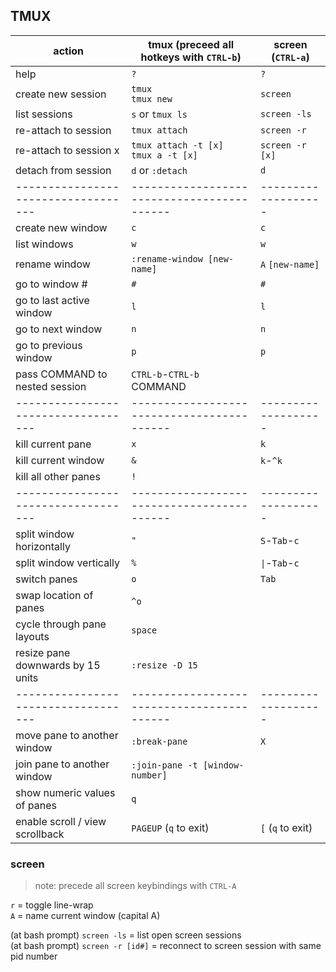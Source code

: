 
## TMUX

| action                            | tmux (preceed all hotkeys with `CTRL-b`) | screen (`CTRL-a`) |
|-----------------------------------|------------------------------------------|-------------------|
| help                              | `?`                                      | `?`               |
| create new session                | `tmux`<br>`tmux new`                     | `screen`          |
| list sessions                     | `s` or `tmux ls`                         | `screen -ls`      |
| re-attach to session              | `tmux attach`                            | `screen -r`       |
| re-attach to session x            | `tmux attach -t [x]`<br>`tmux a -t [x]`  |`screen -r [x]`    |
| detach from session               | `d` or `:detach`                         | `d`               |
|-----------------------------------|------------------------------------------|-------------------|
| create new window                 | `c`                                      | `c`               |
| list windows                      | `w`                                      | `w`               |
| rename window                     | `:rename-window [new-name]`              | `A` `[new-name]`  |
| go to window #                    | `#`                                      | `#`               |
| go to last active window          | `l`                                      | `l`               |
| go to next window                 | `n`                                      | `n`               |
| go to previous window             | `p`                                      | `p`               |
| pass COMMAND to nested session    | `CTRL-b`-`CTRL-b` COMMAND                |                   |
|-----------------------------------|------------------------------------------|-------------------|
| kill current pane                 | `x`                                      | `k`               |
| kill current window               | `&`                                      | `k`-`^k`          |
| kill all other panes              | `!`                                      |                   |
|-----------------------------------|------------------------------------------|-------------------|
| split window horizontally         | `"`                                      | `S`-`Tab`-`c`     |
| split window vertically           | `%`                                      | `\|`-`Tab`-`c`    |
| switch panes                      | `o`                                      | `Tab`             |
| swap location of panes            | `^o`                                     |                   |
| cycle through pane layouts        | `space`                                  |                   |
| resize pane downwards by 15 units | `:resize -D 15`                          |                   |
|-----------------------------------|------------------------------------------|-------------------|
| move pane to another window       | `:break-pane`                            | `X`               |
| join pane to another window       | `:join-pane -t [window-number]`          |                   |
| show numeric values of panes      | `q`                                      |                   |
| enable scroll / view scrollback   | `PAGEUP` (`q` to exit)                   | `[` (`q` to exit) |

### screen

> note: precede all screen keybindings with `CTRL-A`

`r` = toggle line-wrap  
`A` = name current window (capital A)

(at bash prompt) `screen -ls`      = list open screen sessions  
(at bash prompt) `screen -r [id#]` = reconnect to screen session with same pid number
